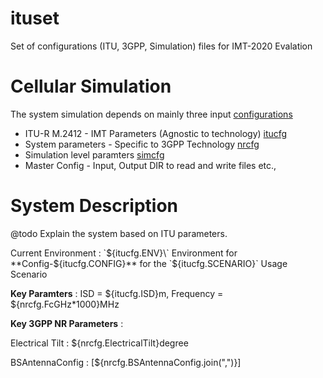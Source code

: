 # ituset
Set of configurations (ITU, 3GPP, Simulation) files for IMT-2020 Evalation 


# Cellular Simulation

The system simulation depends on mainly three input [configurations](#configurations)
- ITU-R M.2412 - IMT Parameters (Agnostic to technology)  [itucfg](#itucfg)
- System parameters - Specific to 3GPP Technology [nrcfg](#nrcfg)
- Simulation level paramters [simcfg](#simcfg)
- Master Config - Input, Output DIR to read and write files etc.,


# System Description

@todo Explain the system based on ITU parameters.

Current Environment :  \`${itucfg.ENV}\` Environment for **Config-${itucfg.CONFIG}** for the \`${itucfg.SCENARIO}\` Usage Scenario 

**Key Paramters** : ISD = ${itucfg.ISD}m, Frequency = ${nrcfg.FcGHz*1000}MHz

**Key 3GPP NR Parameters** :

Electrical Tilt : ${nrcfg.ElectricalTilt}degree   

BSAntennaConfig :  [${nrcfg.BSAntennaConfig.join(",")}]
